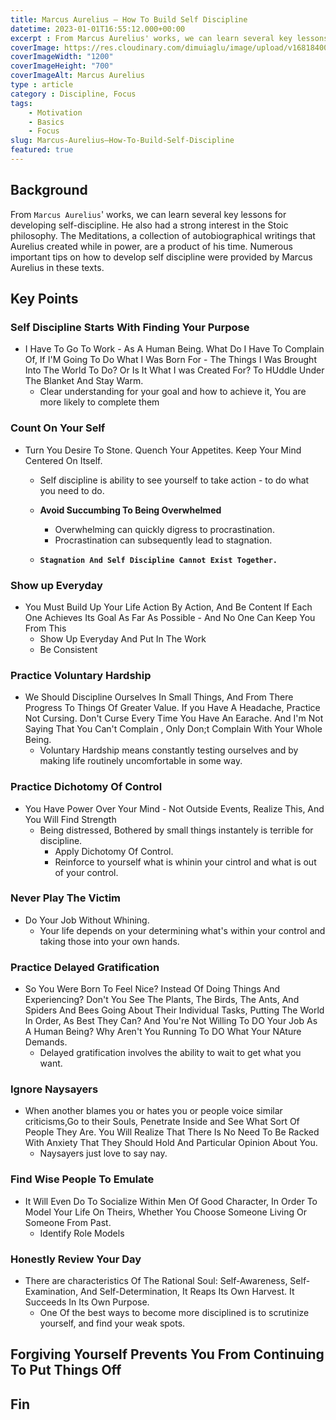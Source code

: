 ```yaml
---
title: Marcus Aurelius – How To Build Self Discipline
datetime: 2023-01-01T16:55:12.000+00:00
excerpt : From Marcus Aurelius' works, we can learn several key lessons for developing self-discipline. He also had a strong interest in the Stoic philosophy. The Meditations, a collection of autobiographical writings that Aurelius created while in power, are a product of his time. Numerous important tips on how to develop self discipline were provided by Marcus Aurelius in these texts.
coverImage: https://res.cloudinary.com/dimuiaglu/image/upload/v1681840061/marcus-aurelius_fiebur.jpg
coverImageWidth: "1200"
coverImageHeight: "700"
coverImageAlt: Marcus Aurelius
type : article
category : Discipline, Focus
tags: 
    - Motivation
    - Basics
    - Focus
slug: Marcus-Aurelius–How-To-Build-Self-Discipline
featured: true
---
```


## Background

From `Marcus Aurelius`' works, we can learn several key lessons for developing self-discipline. He also had a strong interest in the Stoic philosophy. The Meditations, a collection of autobiographical writings that Aurelius created while in power, are a product of his time. Numerous important tips on how to develop self discipline were provided by Marcus Aurelius in these texts.

## Key Points
### Self Discipline Starts With Finding Your Purpose
+ I Have To Go To Work - As A Human Being. What Do I Have To Complain Of, If I'M Going To Do What I Was Born For - The Things I Was Brought Into The World To Do? Or Is It What I was Created For? To HUddle Under The Blanket And Stay Warm.
  + Clear understanding for your goal and how to achieve it, You are more likely to complete them

### Count On Your Self
+ Turn You Desire To Stone. Quench Your Appetites. Keep Your Mind Centered On Itself.
  + Self discipline is ability to see yourself to take action - to do what you need to do.
  + **Avoid Succumbing To Being Overwhelmed**
    + Overwhelming can quickly digress to procrastination.
    + Procrastination can subsequently lead to stagnation.


  + **`Stagnation And Self Discipline Cannot Exist Together.`**

### Show up Everyday
+ You Must Build Up Your Life Action By Action, And Be Content If Each One Achieves Its Goal As Far As Possible - And No One Can Keep You From This
  + Show Up Everyday And Put In The Work 
  + Be Consistent

### Practice Voluntary Hardship
+ We Should Discipline Ourselves In Small Things, And From There Progress To Things Of Greater Value. If you Have A Headache, Practice Not Cursing. Don't Curse Every Time You Have An Earache. And I'm Not Saying That You Can't Complain , Only Don;t Complain With Your Whole Being.
  + Voluntary Hardship means constantly testing ourselves and by making life routinely uncomfortable in some way.

### Practice Dichotomy Of Control
+ You Have Power Over Your Mind - Not Outside Events, Realize This, And You Will Find Strength
  + Being distressed, Bothered by small things instantely is terrible for discipline.
    + Apply Dichotomy Of Control.
    + Reinforce to yourself what is whinin your cintrol and what is out of your control.

### Never Play The Victim
+ Do Your Job Without Whining.
  + Your life depends on your determining what's within your control and taking those into your own hands.

### Practice Delayed Gratification 
+ So You Were Born To Feel Nice? Instead Of Doing Things And Experiencing? Don't You See The Plants, The Birds, The Ants, And Spiders And Bees Going About Their Individual Tasks, Putting The World In Order, As Best They Can? And You're Not Willing To DO Your Job As A Human Being? Why Aren't You Running To DO What Your NAture Demands.
  + Delayed gratification involves the ability to wait to get what you want.

### Ignore Naysayers
+ When another blames you or hates you or people voice similar criticisms,Go to their Souls, Penetrate Inside and See What Sort Of People They Are. You Will Realize That There Is No Need To Be Racked With Anxiety That They Should Hold And Particular Opinion About You.
  + Naysayers just love to say nay.

### Find Wise People To Emulate
+ It Will Even Do To Socialize Within Men Of Good Character, In Order To Model Your Life On Theirs, Whether You Choose Someone Living Or Someone From Past.
  + Identify Role Models

### Honestly Review Your Day
+ There are characteristics Of The Rational Soul: Self-Awareness, Self-Examination, And Self-Determination, It Reaps Its Own Harvest. It Succeeds In Its Own Purpose.
  + One Of the best ways to become more disciplined is to scrutinize yourself, and find your weak spots.

## Forgiving Yourself Prevents You From Continuing To Put Things Off

## Fin